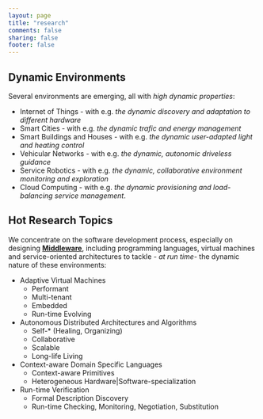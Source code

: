 ```yaml
---
layout: page
title: "research"
comments: false
sharing: false
footer: false
---
```


## Dynamic Environments

Several environments are emerging, all with *high dynamic properties*: 

* Internet of Things - with e.g. *the dynamic discovery and adaptation to different hardware*
* Smart Cities - with e.g. *the dynamic trafic and energy management*
* Smart Buildings and Houses - with e.g. *the dynamic user-adapted light and heating control*
* Vehicular Networks - with e.g. *the dynamic, autonomic driveless guidance*
* Service Robotics - with e.g. *the dynamic, collaborative environment monitoring and exploration*
* Cloud Computing - with e.g. *the dynamic provisioning and load-balancing service management*.

## Hot Research Topics

We concentrate on the software development process, especially on designing **[Middleware](http://en.wikipedia.org/wiki/Middleware)**, including programming languages, virtual machines and service-oriented architectures to tackle *- at run time-* the dynamic nature of these environments:

* Adaptive Virtual Machines
  * Performant
  * Multi-tenant
  * Embedded
  * Run-time Evolving
* Autonomous Distributed Architectures and Algorithms
  * Self-* (Healing, Organizing)
  * Collaborative
  * Scalable
  * Long-life Living
* Context-aware Domain Specific Languages
  * Context-aware Primitives
  * Heterogeneous Hardware|Software-specialization
* Run-time Verification
  * Formal Description Discovery 
  * Run-time Checking, Monitoring, Negotiation, Substitution

